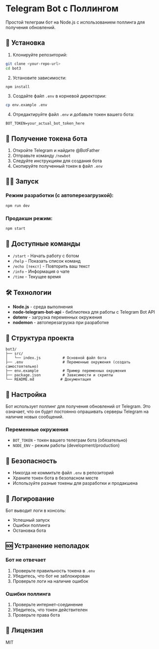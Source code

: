 # Telegram Bot с Поллингом

Простой телеграм бот на Node.js с использованием поллинга для получения обновлений.

## 🚀 Установка

1. Клонируйте репозиторий:
```bash
git clone <your-repo-url>
cd bot3
```

2. Установите зависимости:
```bash
npm install
```

3. Создайте файл `.env` в корневой директории:
```bash
cp env.example .env
```

4. Отредактируйте файл `.env` и добавьте токен вашего бота:
```env
BOT_TOKEN=your_actual_bot_token_here
```

## 🔑 Получение токена бота

1. Откройте Telegram и найдите @BotFather
2. Отправьте команду `/newbot`
3. Следуйте инструкциям для создания бота
4. Скопируйте полученный токен в файл `.env`

## 🏃‍♂️ Запуск

### Режим разработки (с автоперезагрузкой):
```bash
npm run dev
```

### Продакшн режим:
```bash
npm start
```

## 📱 Доступные команды

- `/start` - Начать работу с ботом
- `/help` - Показать список команд
- `/echo [текст]` - Повторить ваш текст
- `/info` - Информация о чате
- `/time` - Текущее время

## 🛠️ Технологии

- **Node.js** - среда выполнения
- **node-telegram-bot-api** - библиотека для работы с Telegram Bot API
- **dotenv** - загрузка переменных окружения
- **nodemon** - автоперезагрузка при разработке

## 📁 Структура проекта

```
bot3/
├── src/
│   └── index.js          # Основной файл бота
├── .env                  # Переменные окружения (создать самостоятельно)
├── env.example           # Пример переменных окружения
├── package.json          # Зависимости и скрипты
└── README.md            # Документация
```

## 🔧 Настройка

Бот использует поллинг для получения обновлений от Telegram. Это означает, что он будет постоянно опрашивать серверы Telegram на наличие новых сообщений.

### Переменные окружения

- `BOT_TOKEN` - токен вашего телеграм бота (обязательно)
- `NODE_ENV` - режим работы (development/production)

## 🚨 Безопасность

- Никогда не коммитьте файл `.env` в репозиторий
- Храните токен бота в безопасном месте
- Используйте разные токены для разработки и продакшена

## 📝 Логирование

Бот выводит логи в консоль:
- Успешный запуск
- Ошибки поллинга
- Остановка бота

## 🆘 Устранение неполадок

### Бот не отвечает
1. Проверьте правильность токена в `.env`
2. Убедитесь, что бот не заблокирован
3. Проверьте логи на наличие ошибок

### Ошибки поллинга
1. Проверьте интернет-соединение
2. Убедитесь, что токен действителен
3. Проверьте права бота

## 📄 Лицензия

MIT
